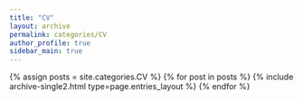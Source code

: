 ```yaml
---
title: "CV"
layout: archive
permalink: categories/CV
author_profile: true
sidebar_main: true
---
```



{% assign posts = site.categories.CV %}
{% for post in posts %} {% include archive-single2.html type=page.entries_layout %} {% endfor %}